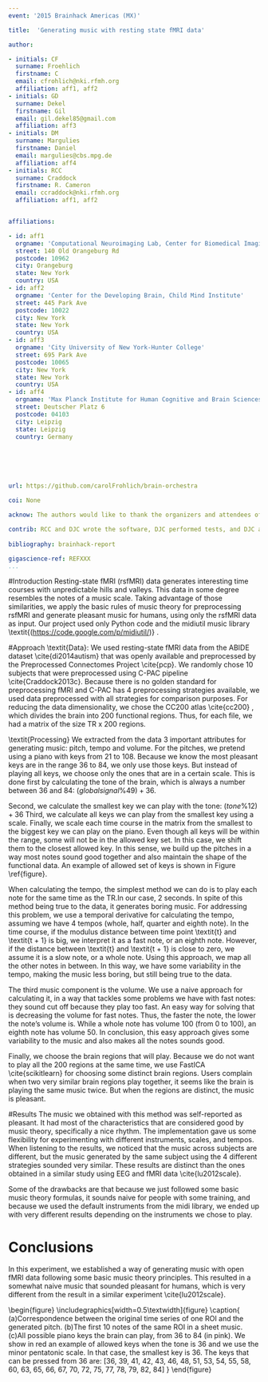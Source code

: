 ```yaml
---
event: '2015 Brainhack Americas (MX)'

title:  'Generating music with resting state fMRI data'

author:

- initials: CF
  surname: Froehlich
  firstname: C
  email: cfrohlich@nki.rfmh.org
  affiliation: aff1, aff2
- initials: GD
  surname: Dekel
  firstname: Gil
  email: gil.dekel85@gmail.com
  affiliation: aff3
- initials: DM
  surname: Margulies
  firstname: Daniel
  email: margulies@cbs.mpg.de
  affiliation: aff4
- initials: RCC
  surname: Craddock
  firstname: R. Cameron
  email: ccraddock@nki.rfmh.org
  affiliation: aff1, aff2


affiliations: 

- id: aff1
  orgname: 'Computational Neuroimaging Lab, Center for Biomedical Imaging and Neuromodulation, Nathan Kline Institute for Psychiatric Research'
  street: 140 Old Orangeburg Rd
  postcode: 10962
  city: Orangeburg
  state: New York
  country: USA
- id: aff2
  orgname: 'Center for the Developing Brain, Child Mind Institute'
  street: 445 Park Ave
  postcode: 10022
  city: New York
  state: New York
  country: USA
- id: aff3
  orgname: 'City University of New York-Hunter College'
  street: 695 Park Ave
  postcode: 10065
  city: New York
  state: New York
  country: USA
- id: aff4
  orgname: 'Max Planck Institute for Human Cognitive and Brain Sciences'
  street: Deutscher Platz 6
  postcode: 04103
  city: Leipzig
  state: Leipzig
  country: Germany






url: https://github.com/carolFrohlich/brain-orchestra

coi: None

acknow: The authors would like to thank the organizers and attendees of Brainhack MX.

contrib: RCC and DJC wrote the software, DJC performed tests, and DJC and RCC wrote the report.
  
bibliography: brainhack-report

gigascience-ref: REFXXX
...
```


#Introduction
Resting-state fMRI (rsfMRI) data generates interesting time courses with unpredictable hills and valleys. This data in some degree resembles the notes of a music scale. 
Taking advantage of those similarities, we apply the basic rules of music theory for preprocessing rsfMRI and generate pleasant music for humans, using only the rsfMRI data as input.
Our project used only Python code and the midiutil music library \textit{(https://code.google.com/p/midiutil/)} .

#Approach
\textit{Data}: We used resting-state fMRI data from the ABIDE dataset \cite{di2014autism} that was openly available and preprocessed by the Preprocessed Connectomes Project \cite{pcp}.
We randomly chose 10 subjects that were preprocessed using C-PAC pipeline \cite{Craddock2013c}.
Because there is no golden standard for preprocessing fMRI and C-PAC has 4 preprocessing strategies available, we used data preprocessed with all strategies for comparison purposes.
For reducing the data dimensionality, we chose the CC200 atlas \cite{cc200} , which divides the brain into 200 functional regions.
Thus, for each file, we had a matrix of the size TR x 200 regions. 

\textit{Processing}
We extracted from the data 3 important attributes for generating music: pitch, tempo and volume.
For the pitches, we pretend using a piano with keys from 21 to 108. Because we know the most pleasant keys are in the range 36 to 84, we only use those keys.
But instead of playing all keys, we choose only the ones that are in a certain scale.
This is done first by calculating the tone of the brain, which is always a number between 36 and 84:
$(global signal \% 49) + 36$. 

Second, we calculate the smallest key we can play with the tone: $(tone \% 12) + 36$
Third, we calculate all keys we can play from the smallest key using a scale.
Finally, we scale each time course in the matrix from the smallest to the biggest key we can play on the piano.
Even though all keys will be within the range, some will not be in the allowed key set. In this case, we shift them to the closest allowed key.
In this sense, we build up the pitches in a way most notes sound good together and also maintain the shape of the functional data. An example of allowed set of keys is shown in Figure \ref{figure}.


When calculating the tempo, the simplest method we can do is to play each note for the same time as the TR.In our case, 2 seconds. 
In spite of this method being true to the data, it generates boring music.
For addressing this problem, we use a temporal derivative for calculating the tempo, assuming we have 4 tempos (whole, half, quarter and eighth note).
In the time course, if the modulus distance between time point \textit{t}  and \textit{t + 1}  is big, we interpret it as a fast note, or an eighth note. 
However, if the distance between \textit{t} and \textit{t + 1} is close to zero, we assume it is a slow note, or a whole note.
Using this approach, we map all the other notes in between. 
In this way, we have some variability in the tempo, making the music less boring, but still being true to the data.


The third music component is the volume.
We use a naive approach for calculating it, in a way that tackles some problems we have with fast notes:
they sound cut off because they play too fast.
An easy way for solving that is decreasing the volume for fast notes.
Thus, the faster the note, the lower the note’s volume is. While a whole note has volume 100 (from 0 to 100), an eighth note has volume 50.
In conclusion, this easy approach gives some variability to the music and also makes all the notes sounds good.

Finally, we choose the brain regions that will play.
Because we do not want to play all the 200 regions at the same time, we use FastICA \cite{scikitlearn} for choosing some distinct brain regions. 
Users complain when two very similar brain regions play together, it seems like the brain is playing the same music twice. But when the regions are distinct, the music is pleasant.


#Results
The music we obtained with this method was self-reported as pleasant. It had most of the characteristics that are considered good by music theory, specifically a nice rhythm.
The implementation gave us some flexibility for experimenting with different instruments, scales, and tempos.
When listening to the results, we noticed that the music across subjects are different, but the music generated by the same subject using the 4 different strategies sounded very similar. 
These results are distinct than the ones obtained in a similar study using EEG and fMRI data \cite{lu2012scale}.


Some of the drawbacks are that because we just followed some basic music theory formulas, it sounds naive for people with some training, and because we used the default instruments from the midi library, we ended up with very different results depending on the instruments we chose to play. 


# Conclusions
In this experiment, we established a way of generating music with open fMRI data following some basic music theory principles.
This resulted in a somewhat naive music that sounded pleasant for humans, which is very different from the result in a similar experiment \cite{lu2012scale}.



\begin{figure}
  \includegraphics[width=0.5\textwidth]{figure}
  \caption{
  (a)Correspondence between the original time series of one ROI and the generated pitch.
  (b)The first 10 notes of the same ROI in a sheet music.
  (c)All possible piano keys the brain can play, from 36 to 84 (in pink).
    We show in red an example of allowed keys when the tone is 36 and we use the minor pentatonic scale.
    In that case, the smallest key is 36.
    The keys that can be pressed from 36 are: [36, 39, 41, 42, 43, 46, 48, 51, 53, 54, 55, 58, 60, 63, 65, 66, 67, 70, 72, 75, 77, 78, 79, 82, 84]
      }
\end{figure}